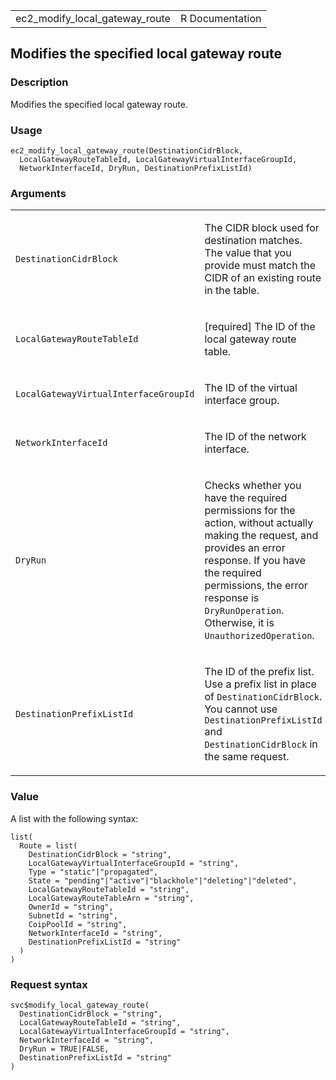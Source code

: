 <table style="width: 100%;">
<tbody>
<tr class="odd">
<td>ec2_modify_local_gateway_route</td>
<td style="text-align: right;">R Documentation</td>
</tr>
</tbody>
</table>

## Modifies the specified local gateway route

### Description

Modifies the specified local gateway route.

### Usage

    ec2_modify_local_gateway_route(DestinationCidrBlock,
      LocalGatewayRouteTableId, LocalGatewayVirtualInterfaceGroupId,
      NetworkInterfaceId, DryRun, DestinationPrefixListId)

### Arguments

<table>
<colgroup>
<col style="width: 35%" />
<col style="width: 65%" />
</colgroup>
<tbody>
<tr class="odd">
<td><code
id="ec2_modify_local_gateway_route_:_DestinationCidrBlock">DestinationCidrBlock</code></td>
<td><p>The CIDR block used for destination matches. The value that you
provide must match the CIDR of an existing route in the table.</p></td>
</tr>
<tr class="even">
<td><code
id="ec2_modify_local_gateway_route_:_LocalGatewayRouteTableId">LocalGatewayRouteTableId</code></td>
<td><p>[required] The ID of the local gateway route table.</p></td>
</tr>
<tr class="odd">
<td><code
id="ec2_modify_local_gateway_route_:_LocalGatewayVirtualInterfaceGroupId">LocalGatewayVirtualInterfaceGroupId</code></td>
<td><p>The ID of the virtual interface group.</p></td>
</tr>
<tr class="even">
<td><code
id="ec2_modify_local_gateway_route_:_NetworkInterfaceId">NetworkInterfaceId</code></td>
<td><p>The ID of the network interface.</p></td>
</tr>
<tr class="odd">
<td><code
id="ec2_modify_local_gateway_route_:_DryRun">DryRun</code></td>
<td><p>Checks whether you have the required permissions for the action,
without actually making the request, and provides an error response. If
you have the required permissions, the error response is
<code>DryRunOperation</code>. Otherwise, it is
<code>UnauthorizedOperation</code>.</p></td>
</tr>
<tr class="even">
<td><code
id="ec2_modify_local_gateway_route_:_DestinationPrefixListId">DestinationPrefixListId</code></td>
<td><p>The ID of the prefix list. Use a prefix list in place of
<code>DestinationCidrBlock</code>. You cannot use
<code>DestinationPrefixListId</code> and
<code>DestinationCidrBlock</code> in the same request.</p></td>
</tr>
</tbody>
</table>

### Value

A list with the following syntax:

    list(
      Route = list(
        DestinationCidrBlock = "string",
        LocalGatewayVirtualInterfaceGroupId = "string",
        Type = "static"|"propagated",
        State = "pending"|"active"|"blackhole"|"deleting"|"deleted",
        LocalGatewayRouteTableId = "string",
        LocalGatewayRouteTableArn = "string",
        OwnerId = "string",
        SubnetId = "string",
        CoipPoolId = "string",
        NetworkInterfaceId = "string",
        DestinationPrefixListId = "string"
      )
    )

### Request syntax

    svc$modify_local_gateway_route(
      DestinationCidrBlock = "string",
      LocalGatewayRouteTableId = "string",
      LocalGatewayVirtualInterfaceGroupId = "string",
      NetworkInterfaceId = "string",
      DryRun = TRUE|FALSE,
      DestinationPrefixListId = "string"
    )
